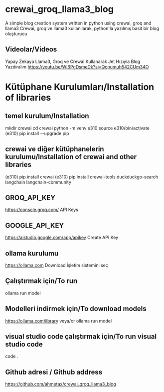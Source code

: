# crewai_groq_llama3_blog
A simple blog creation system written in python using crewai, groq and llama3
Crewai, groq ve llama3 kullanılarak, python'la yazılmış basit bir blog oluşturucu

## Videolar/Videos
Yapay Zekaya Llama3, Groq ve Crewai Kullanarak Jet Hızıyla Blog Yazdıralım
https://youtu.be/WI6PgDsmeDk?si=Qcpumuh542CUm34O

# Kütüphane Kurulumları/Installation of libraries
## temel kurulum/Installation
mkdir crewai
cd crewai
python -m venv e310
source e310/bin/activate
(e310) pip install --upgrade pip

## crewai ve diğer kütüphanelerin kurulumu/Installation of crewai and other libraries
(e310) pip install crewai
(e310) pip install crewai-tools duckduckgo-search langchain langchain-community

## GROQ_API_KEY
https://console.groq.com/
API Keys

## GOOGLE_API_KEY
https://aistudio.google.com/app/apikey
Create API Key


## ollama kurulumu
https://ollama.com
Download
İşletim sistemini seç
## Çalıştırmak için/To run
ollama run model
## Modelleri indirmek için/To download models
https://ollama.com/library
veya/or
ollama run model

## visual studio code çalıştırmak için/To run visual studio code
code .

## Github adresi / Github address
https://github.com/ahmetax/crewai_groq_llama3_blog
